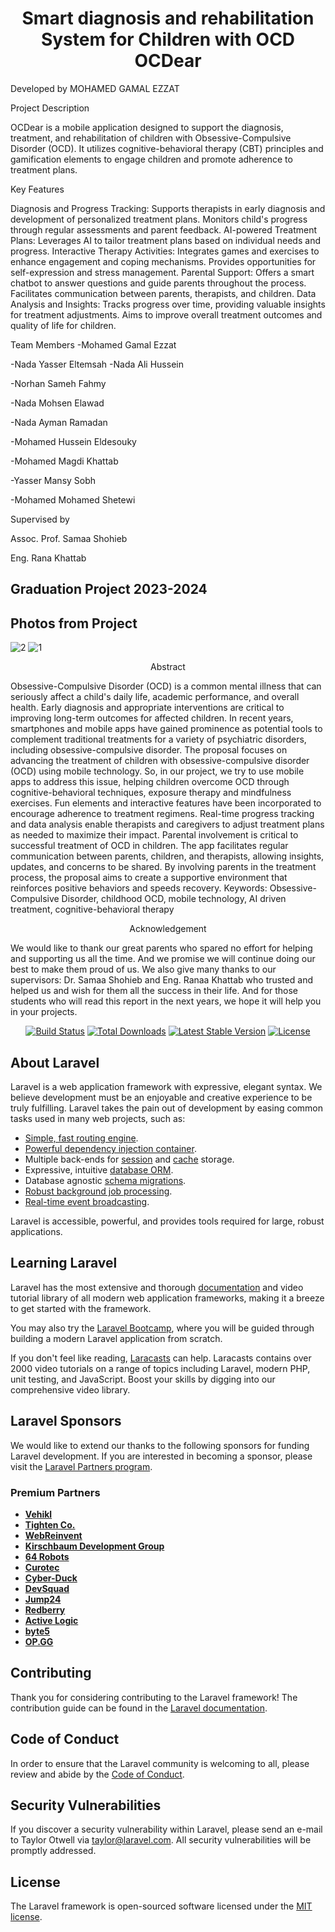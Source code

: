 <h1 align="center">Smart diagnosis and rehabilitation System 
for Children with OCD 
OCDear 
 </h1>
 Developed by MOHAMED GAMAL EZZAT

Project Description

OCDear is a mobile application designed to support the diagnosis, treatment, and rehabilitation of children with Obsessive-Compulsive Disorder (OCD). It utilizes cognitive-behavioral therapy (CBT) principles and gamification elements to engage children and promote adherence to treatment plans.

Key Features

Diagnosis and Progress Tracking:
Supports therapists in early diagnosis and development of personalized treatment plans.
Monitors child's progress through regular assessments and parent feedback.
AI-powered Treatment Plans:
Leverages AI to tailor treatment plans based on individual needs and progress.
Interactive Therapy Activities:
Integrates games and exercises to enhance engagement and coping mechanisms.
Provides opportunities for self-expression and stress management.
Parental Support:
Offers a smart chatbot to answer questions and guide parents throughout the process.
Facilitates communication between parents, therapists, and children.
Data Analysis and Insights:
Tracks progress over time, providing valuable insights for treatment adjustments.
Aims to improve overall treatment outcomes and quality of life for children.

Team Members
-Mohamed Gamal Ezzat

-Nada Yasser Eltemsah
-Nada Ali Hussein

-Norhan Sameh Fahmy

-Nada Mohsen Elawad

-Nada Ayman Ramadan

-Mohamed Hussein Eldesouky

-Mohamed Magdi Khattab

-Yasser Mansy Sobh

-Mohamed Mohamed Shetewi

Supervised by

Assoc. Prof. Samaa Shohieb

Eng. Rana Khattab

<h2>Graduation Project 2023-2024</h2>
 
## Photos from Project 
![2](https://github.com/user-attachments/assets/78a9cdf6-0a1a-4be9-b3e4-c700e2c2048e)
![1](https://github.com/user-attachments/assets/4418cb76-3137-4af7-bdc2-c959c9edfbb5)

<p align="center">Abstract </p>
<p>Obsessive-Compulsive Disorder (OCD) is a common mental illness that can seriously 
affect a child's daily life, academic performance, and overall health. Early diagnosis 
and appropriate interventions are critical to improving long-term outcomes for 
affected children. In recent years, smartphones and mobile apps have gained 
prominence as potential tools to complement traditional treatments for a variety of 
psychiatric disorders, including obsessive-compulsive disorder. The proposal focuses 
on advancing the treatment of children with obsessive-compulsive disorder (OCD) 
using mobile technology. So, in our project, we try to use mobile apps to address this 
issue, helping children overcome OCD through cognitive-behavioral techniques, 
exposure therapy and mindfulness exercises. Fun elements and interactive features 
have been incorporated to encourage adherence to treatment regimens. Real-time 
progress tracking and data analysis enable therapists and caregivers to adjust 
treatment plans as needed to maximize their impact. Parental involvement is critical 
to successful treatment of OCD in children. The app facilitates regular 
communication between parents, children, and therapists, allowing insights, updates, 
and concerns to be shared. By involving parents in the treatment process, the proposal 
aims to create a supportive environment that reinforces positive behaviors and speeds 
recovery. 
Keywords: Obsessive-Compulsive Disorder, childhood OCD, mobile technology, AI
driven treatment, cognitive-behavioral therapy </p>

<p align="center">Acknowledgement </p>

<p>We would like to thank our great parents who spared no effort for helping and 
supporting us all the time. And we promise we will continue doing our best to make 
them proud of us. We also give many thanks to our supervisors: Dr. Samaa Shohieb 
and Eng. Ranaa Khattab who trusted and helped us and wish for them all the success 
in their life. And for those students who will read this report in the next years, we 
hope it will help you in your projects.</p>

<p align="center">
<a href="https://github.com/laravel/framework/actions"><img src="https://github.com/laravel/framework/workflows/tests/badge.svg" alt="Build Status"></a>
<a href="https://packagist.org/packages/laravel/framework"><img src="https://img.shields.io/packagist/dt/laravel/framework" alt="Total Downloads"></a>
<a href="https://packagist.org/packages/laravel/framework"><img src="https://img.shields.io/packagist/v/laravel/framework" alt="Latest Stable Version"></a>
<a href="https://packagist.org/packages/laravel/framework"><img src="https://img.shields.io/packagist/l/laravel/framework" alt="License"></a>




## About Laravel

Laravel is a web application framework with expressive, elegant syntax. We believe development must be an enjoyable and creative experience to be truly fulfilling. Laravel takes the pain out of development by easing common tasks used in many web projects, such as:

- [Simple, fast routing engine](https://laravel.com/docs/routing).
- [Powerful dependency injection container](https://laravel.com/docs/container).
- Multiple back-ends for [session](https://laravel.com/docs/session) and [cache](https://laravel.com/docs/cache) storage.
- Expressive, intuitive [database ORM](https://laravel.com/docs/eloquent).
- Database agnostic [schema migrations](https://laravel.com/docs/migrations).
- [Robust background job processing](https://laravel.com/docs/queues).
- [Real-time event broadcasting](https://laravel.com/docs/broadcasting).

Laravel is accessible, powerful, and provides tools required for large, robust applications.

## Learning Laravel

Laravel has the most extensive and thorough [documentation](https://laravel.com/docs) and video tutorial library of all modern web application frameworks, making it a breeze to get started with the framework.

You may also try the [Laravel Bootcamp](https://bootcamp.laravel.com), where you will be guided through building a modern Laravel application from scratch.

If you don't feel like reading, [Laracasts](https://laracasts.com) can help. Laracasts contains over 2000 video tutorials on a range of topics including Laravel, modern PHP, unit testing, and JavaScript. Boost your skills by digging into our comprehensive video library.

## Laravel Sponsors

We would like to extend our thanks to the following sponsors for funding Laravel development. If you are interested in becoming a sponsor, please visit the [Laravel Partners program](https://partners.laravel.com).

### Premium Partners

- **[Vehikl](https://vehikl.com/)**
- **[Tighten Co.](https://tighten.co)**
- **[WebReinvent](https://webreinvent.com/)**
- **[Kirschbaum Development Group](https://kirschbaumdevelopment.com)**
- **[64 Robots](https://64robots.com)**
- **[Curotec](https://www.curotec.com/services/technologies/laravel/)**
- **[Cyber-Duck](https://cyber-duck.co.uk)**
- **[DevSquad](https://devsquad.com/hire-laravel-developers)**
- **[Jump24](https://jump24.co.uk)**
- **[Redberry](https://redberry.international/laravel/)**
- **[Active Logic](https://activelogic.com)**
- **[byte5](https://byte5.de)**
- **[OP.GG](https://op.gg)**

## Contributing

Thank you for considering contributing to the Laravel framework! The contribution guide can be found in the [Laravel documentation](https://laravel.com/docs/contributions).

## Code of Conduct

In order to ensure that the Laravel community is welcoming to all, please review and abide by the [Code of Conduct](https://laravel.com/docs/contributions#code-of-conduct).

## Security Vulnerabilities

If you discover a security vulnerability within Laravel, please send an e-mail to Taylor Otwell via [taylor@laravel.com](mailto:taylor@laravel.com). All security vulnerabilities will be promptly addressed.

## License

The Laravel framework is open-sourced software licensed under the [MIT license](https://opensource.org/licenses/MIT).

